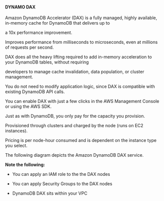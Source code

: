#### DYNAMO DAX


Amazon DynamoDB Accelerator (DAX) is a fully managed, highly available, in-memory cache for DynamoDB that delivers up to

a 10x performance improvement.


Improves performance from milliseconds to microseconds, even at millions of requests per second.


DAX does all the heavy lifting required to add in-memory acceleration to your DynamoDB tables, without requiring

developers to manage cache invalidation, data population, or cluster management.


You do not need to modify application logic, since DAX is compatible with existing DynamoDB API calls.


You can enable DAX with just a few clicks in the AWS Management Console or using the AWS SDK.


Just as with DynamoDB, you only pay for the capacity you provision.


Provisioned through clusters and charged by the node (runs on EC2 instances).


Pricing is per node-hour consumed and is dependent on the instance type you select.


The following diagram depicts the Amazon DynamoDB DAX service.


**Note the following:**


- You can apply an IAM role to the the DAX nodes



- You can apply Security Groups to the DAX nodes

- DynamoDB DAX sits within your VPC

